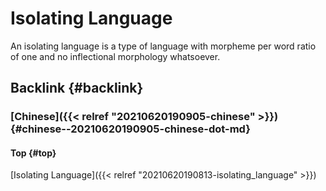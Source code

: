 # Isolating Language


An isolating language is a type of language with morpheme per word ratio of one and no inflectional morphology whatsoever.


## Backlink {#backlink}


### [Chinese]({{< relref "20210620190905-chinese" >}}) {#chinese--20210620190905-chinese-dot-md}


#### Top {#top}

[Isolating Language]({{< relref "20210620190813-isolating_language" >}})
